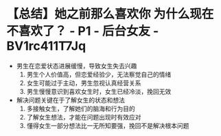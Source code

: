 # 【总结】她之前那么喜欢你 为什么现在不喜欢了？ - P1 - 后台女友 - BV1rc411T7Jq

-   男生在恋爱状态进展缓慢，导致女生失去兴趣
    1.  男生个人价值高，但恋爱经验少，无法察觉自己的情绪
    2.  女生可能过于主动，男生忽视认真经营关系
    3.  男生慢慢意识到喜欢女生时，女生已经冷淡，挽回无效
-   解决问题关键在于了解女生的状态和想法
    1.  多接触女生，了解她们的脑海和行为目的
    2.  了解女生想法，才能在问题出现时有效应对
    3.  懂得女生一部分想法比一无所知要强，挽回不是解决根本问题